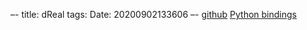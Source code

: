 –-
title: dReal
tags: 
Date: 20200902133606
–-
[github](https://github.com/dreal/dreal4)
[Python bindings](https://github.com/dreal/dreal4#python-binding)

